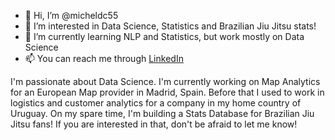 - 👋 Hi, I’m @micheldc55
- 👀 I’m interested in Data Science, Statistics and Brazilian Jiu Jitsu stats!
- 🌱 I’m currently learning NLP and Statistics, but work mostly on Data Science
- 📫 You can reach me through [LinkedIn](https://www.linkedin.com/in/michel-davidovich-ds/)

I'm passionate about Data Science. I'm currently working on Map Analytics for an European Map provider in Madrid, Spain. Before that I used to work in logistics and customer analytics for a company in my home country of Uruguay. On my spare time, I'm building a Stats Database for Brazilian Jiu Jitsu fans! If you are interested in that, don't be afraid to let me know!

<!---
micheldc55/micheldc55 is a ✨ special ✨ repository because its `README.md` (this file) appears on your GitHub profile.
You can click the Preview link to take a look at your changes.
--->
